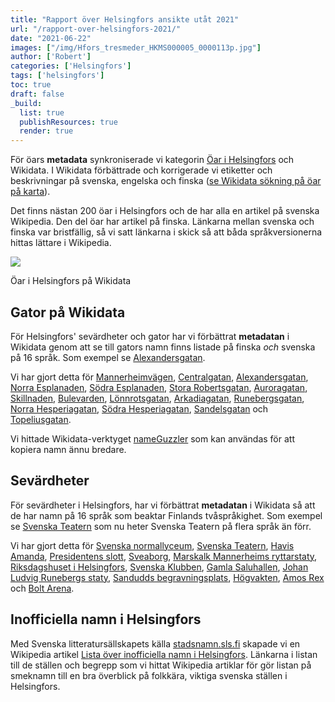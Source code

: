```yaml
---
title: "Rapport över Helsingfors ansikte utåt 2021"
url: "/rapport-over-helsingfors-2021/"
date: "2021-06-22"
images: ["/img/Hfors_tresmeder_HKMS000005_0000113p.jpg"]
author: ['Robert']
categories: ['Helsingfors']
tags: ['helsingfors']
toc: true
draft: false
_build:
  list: true
  publishResources: true
  render: true
---
```


För öars **metadata** synkroniserade vi kategorin [Öar i Helsingfors](https://sv.wikipedia.org/wiki/Kategori:%C3%96ar_i_Helsingfors) och Wikidata. I Wikidata förbättrade och korrigerade vi etiketter och beskrivningar på svenska, engelska och finska ([se Wikidata sökning på öar på karta](https://query.wikidata.org/#%23Alla%20%C3%B6ar%20i%20Helsingfors%0A%23defaultView%3AMap%0ASELECT%20%3Fitem%20%3FitemLabel%20%3FinstanceofLabel%20%3FplatsLabel%20%3FlandLabel%20%20%3Fcoords%20%3FareaLabel%20%3FbildLabel%20%3Flabelsv%20%3Fdescsv%20%3Flabelen%20%3Fdescen%20%3Flabelfi%20%3Fdescfi%20%0AWHERE%20%0A%7B%20%0A%20%20%3Fitem%20wdt%3AP131%20wd%3AQ1757.%20%20%20%20%0A%20%20%7B%3Fitem%20wdt%3AP31%20wd%3AQ23442%7DUNION%0A%20%20%7B%3Fitem%20wdt%3AP31%20wd%3AQ24576816%7DUNION%0A%20%20%7B%3Fitem%20wdt%3AP31%20wd%3AQ631305%7DUNION%0A%20%20%7B%3Fitem%20wdt%3AP31%20wd%3AQ1404150%7DUNION%0A%20%20%7B%3Fitem%20wdt%3AP31%20wd%3AQ1226252%7DUNION%0A%20%20%7B%3Fitem%20wdt%3AP31%20wd%3AQ207524%7D%0A%20%20%0A%20%20OPTIONAL%7B%3Fitem%20wdt%3AP31%20%3Finstanceof.%20%7D%0A%20%20OPTIONAL%7B%3Fitem%20wdt%3AP17%20%3Fland.%7D%0A%20%20OPTIONAL%7B%3Fitem%20wdt%3AP276%20%3Fplats.%7D%0A%20%20OPTIONAL%7B%3Fitem%20wdt%3AP18%20%3Fbild.%20%7D%0A%20%20OPTIONAL%7B%3Fitem%20wdt%3AP2046%20%3Farea.%20%7D%0A%20%20OPTIONAL%7B%3Fitem%20wdt%3AP625%20%3Fcoords.%20%7D%0A%20%20OPTIONAL%7B%3Fitem%20rdfs%3Alabel%20%3Flabelsv%20filter%20%28lang%28%3Flabelsv%29%20%3D%20%22sv%22%29.%7D%0A%20%20OPTIONAL%7B%3Fitem%20rdfs%3Alabel%20%3Flabelfi%20filter%20%28lang%28%3Flabelfi%29%20%3D%20%22fi%22%29.%7D%0A%20%20OPTIONAL%7B%3Fitem%20rdfs%3Alabel%20%3Flabelen%20filter%20%28lang%28%3Flabelen%29%20%3D%20%22en%22%29.%7D%0A%20%20OPTIONAL%20%7B%3Fitem%20schema%3Adescription%20%3Fdescsv%20.%20FILTER%28lang%28%3Fdescsv%29%3D%27sv%27%29%20%7D%0A%20%20OPTIONAL%20%7B%3Fitem%20schema%3Adescription%20%3Fdescfi%20.%20FILTER%28lang%28%3Fdescfi%29%3D%27fi%27%29%20%7D%0A%20%20OPTIONAL%20%7B%3Fitem%20schema%3Adescription%20%3Fdescen%20.%20FILTER%28lang%28%3Fdescen%29%3D%27en%27%29%20%7D%0A%20%20SERVICE%20wikibase%3Alabel%20%7B%20bd%3AserviceParam%20wikibase%3Alanguage%20%22sv%22.%20%7D%0A%7D)).

Det finns nästan 200 öar i Helsingfors och de har alla en artikel på svenska Wikipedia. Den del öar har artikel på finska. Länkarna mellan svenska och finska var bristfällig, så vi satt länkarna i skick så att båda språkversionerna hittas lättare i Wikipedia.

![](/2021/06/öar-hfors-1024x518.png)

Öar i Helsingfors på Wikidata

Gator på Wikidata
-----------------

För Helsingfors' sevärdheter och gator har vi förbättrat **metadatan** i Wikidata genom att se till gators namn finns listade på finska _och_ svenska på 16 språk. Som exempel se [Alexandersgatan](https://www.wikidata.org/wiki/Q1402724).

Vi har gjort detta för [Mannerheimvägen](https://www.wikidata.org/wiki/Q1386673), [Centralgatan](https://www.wikidata.org/wiki/Q11871120), [Alexandersgatan](https://www.wikidata.org/wiki/Q1402724), [Norra Esplanaden](https://www.wikidata.org/wiki/Q18661403), [Södra Esplanaden](https://www.wikidata.org/wiki/Q54820171), [Stora Robertsgatan](https://www.wikidata.org/wiki/Q11865198), [Auroragatan](https://www.wikidata.org/wiki/Q11853548), [Skillnaden](https://www.wikidata.org/wiki/Q3050156), [Bulevarden](https://www.wikidata.org/wiki/Q2927942), [Lönnrotsgatan](https://www.wikidata.org/wiki/Q5521633), [Arkadiagatan](https://www.wikidata.org/wiki/Q28721049), [Runebergsgatan](https://www.wikidata.org/wiki/Q26844374), [Norra Hesperiagatan](https://www.wikidata.org/wiki/Q52983876), [Södra Hesperiagatan](https://www.wikidata.org/wiki/Q54820172), [Sandelsgatan](https://www.wikidata.org/wiki/Q63137581) och [Topeliusgatan](https://www.wikidata.org/wiki/Q28721107).

Vi hittade Wikidata-verktyget [nameGuzzler](https://www.wikidata.org/wiki/User:Jitrixis/nameGuzzler.js) som kan användas för att kopiera namn ännu bredare.

Sevärdheter
-----------

För sevärdheter i Helsingfors, har vi förbättrat **metadatan** i Wikidata så att de har namn på 16 språk som beaktar Finlands tvåspråkighet. Som exempel se [Svenska Teatern](https://www.wikidata.org/wiki/Q926046) som nu heter Svenska Teatern på flera språk än förr.

Vi har gjort detta för [Svenska normallyceum](https://www.wikidata.org/wiki/Q11895531), [Svenska Teatern](https://www.wikidata.org/wiki/Q926046), [Havis Amanda](https://www.wikidata.org/wiki/Q523268), [Presidentens slott](https://www.wikidata.org/wiki/Q608346), [Sveaborg](https://www.wikidata.org/wiki/Q1292442), [Marskalk Mannerheims ryttarstaty](https://www.wikidata.org/wiki/Q2511913), [Riksdagshuset i Helsingfors](https://www.wikidata.org/wiki/Q2744984), [Svenska Klubben](https://www.wikidata.org/wiki/Q98432884), [Gamla Saluhallen](https://www.wikidata.org/wiki/Q3557940), [Johan Ludvig Runebergs staty](https://www.wikidata.org/wiki/Q64007552), [Sandudds begravningsplats](https://www.wikidata.org/wiki/Q2972543), [Högvakten](https://www.wikidata.org/wiki/Q30167799), [Amos Rex](https://www.wikidata.org/wiki/Q22662489) och [Bolt Arena](https://www.wikidata.org/wiki/Q1139227).

Inofficiella namn i Helsingfors
-------------------------------

Med Svenska litteratursällskapets källa [stadsnamn.sls.fi](https://stadsnamn.sls.fi/stader/helsingfors/) skapade vi en Wikipedia artikel [Lista över inofficiella namn i Helsingfors](https://sv.wikipedia.org/wiki/Lista_%C3%B6ver_inofficiella_namn_i_Helsingfors). Länkarna i listan till de ställen och begrepp som vi hittat Wikipedia artiklar för gör listan på smeknamn till en bra överblick på folkkära, viktiga svenska ställen i Helsingfors.
